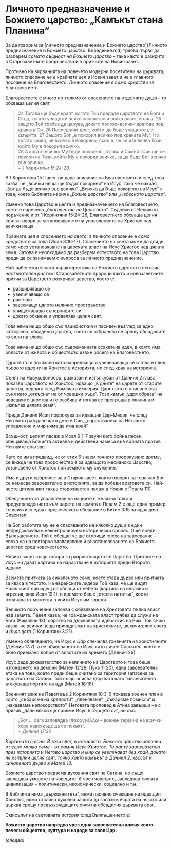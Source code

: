 # Личното предназначение и Божието царство: „Камъкът стана Планина“

За да говорим за [личното предназначение и Божието царство](Личното предназначение и Божието царство: Въведение.md) трябва първо да разберем _самата същност на Божието царство_ – така както е разкрита в Старозаветните пророчества и в притчите на Новия завет.

Противно на вярванията на повечето модерни посетители на църквата, личното спасение _не е_ крайната цел в Новия завет и не е главното послание на Благовестието. Личното спасение _е само средство_ за Благовестието.

Благовестието е много по-голямо от спасението на отделните души – то обхваща целия свят.

> 24 Тогава ще бъде краят, когато Той предаде царството на Бога и Отца, когато унищожи всяко началство и всяка власт, и сила, 25 защото Той трябва да царува, докато положи всички врагове под краката Си. 26 Последният враг, който ще бъде унищожен, е смъртта. 27 Защото Бог „е покорил всичко под краката Му“. Но когато казва, че всичко е покорено, ясно е, че се изключва Този, който Му е покорил всичко.  
> 28 А когато всичко Му бъде покорено, тогава и Самият Син ще се покори на Този, който Му е покорил всичко, за да бъде Бог всичко във всичко.  
> _~ 1 Коринтяни 15:24-28_

В 1 Коринтяни 15 Павел ни дава описание на Благовестието и след това казва, че „всички неща ще бъдат покорени“ на Исус, така че накрая „Бог да бъде всичко във всичко“. „Всичко да бъде покорено на Исус“ е това, което Библията нарича „_Божие царство“_ или „_Небесното царство“_.

Именно това Царство е целта и предназначението на Благовестието, което е наречено „_благовестие на Царството“_. Съдейки от Великото поръчение и от 1 Коринтяни 15:24-28, Благовестието обхваща целия свят и говори за установяването на управлението на Христос над всички неща.

Крайната цел е _спасението на света_, а личното спасение е _само средството_ за това (Йоан 3:16-17). Спасението на света може да дойде само чрез установяване на царската власт на Исус Христос над цялата земя. Затова е необходимо да разберем естеството на това Царство преди да се занимаем с въпроса за личното предназначение.

Най-забележителната характеристика на Божието царство е _неговия настъпателен растеж_. Старозаветните пророци както и новозаветните притчи за Царството разкриват царство, което е:

*   разширяващо се
*   увеличаващо се
*   растящо
*   завземащо цялото налично пространство
*   унищожаващо съперниците си
*   докато обхване и управлява целия свят.

Това няма нищо общо със пацифисткия и пасивен възглед за едно затворено, обсадено царство, което се отбранява се срещу обсадилите го сили на злото.

Това няма нищо общо със съвременната осакатена идея, в която има области от живота и обществото извън обсега на Благовестието.

Царството е показано като напредващо и увеличаващо се и това е след _първото идване_ на Христос в историята, не след края на историята.

Сънят на Навуходоносор, разказан и изтълкуван от Даниил 2 глава показва Царството на Христос, идващо „в дните“ на царете от старите царства, веднага след Римската империя. Царството е описано във съня като „откъснат не от човешки ръце“. Този камък „удря образа“ на човешките царства и го разбива и тогава се превръща в планина и „изпълва цялата земя“.

Преди Даниил Исая пророкува за идващия Цар-Месия, че след Неговото раждане като дете и Син, „нарастването на Неговото управление и мир няма да има край“.

Всъщност, целият пасаж в Исая 9:1-7 звучи като бойна песен, обещаваща Божията активна и действена намеса във войната против Неговите врагове.

Като се има предвид, че от стих 6 знаем точното пророкувано време, се вижда че това пророчество е за идващото месианско Царство, установено от Христос при земното му служение.

Има и други пророчества в Стария завет, които говорят за това как Бог се намесва завоевателно в историята, за да победи враговете си. Най-често цитираният такъв старозаветен пасаж в Новия е Псалм 110.

Обещанието за управление на нациите с желязна тояга и предупреждението към царете на земята в Псалм 2 е още един пример. Те всички следват пророческото обещание в Битие 3:15 за идващият Спасител.

На Бог работата му не е спасяването на няколко души в един непредсказуем и неконтролируем исторически процес. Още преди Въплъщението, Той е обещал че ще отприщи епоха на завоевание – епоха на на повторно завладяване и възстановяването на Божието царство сред човечеството.

Новият завет също говори за разрастващото се Царство. Притчите на Исус ни дават картина на нарастване в историята преди Второто идване.

Вземете притчата за синапеното семе, което става дърво или притчата за кваса в тестото. На еврейските лидери Той каза, че ще видят Човешкият син идещ на облаци от небето (картина на инвазия и агресия, виж Исая 19:1), и времето беше „отсега нататък“, което означава от момента в който Исус им говори.

Великото поръчение започва с обявяване на Христовата пълна власт над земята. Павел казва, че гражданската власт трябва да служи на Бога (Римляни 13), обратно на държавната идеология на Рим. Той също казва, че всички неща принадлежат на християните, включително _света_ и _бъдещето_ (1 Коринтяни 3:21).

Именно обявяването, че Исус _е Цар_ спечелва гоненията на християните (Деяния 17:7), а не обявяването на Исус като личен Спасител, което е било приемано добре от властите на времето (Деяния 26).

Исус даде доказателство за наличието на Царството и това беше изгонването на демони (Матей 12:28, Лука 11:20), една завоевателна атака на това, което преди беше считано за територия запазена за царството на Сатана. Той също описва църквата като завоевателно атакуваща портите на ада (Матей 16:18).

Военният език на Павел във 2 Коринтяни 10:3-6 показва военен план в който „събаряме на крепости“, „пленяваме“, „събаряме помисли“ и „наказваме непокорството“. Неговата проповед в Атина завърши не с призив „дали някой ще приеме Исус в сърцето си“, но със:

> „Бог ... сега заповядва (_παραγγέλλω_ – военен термин) на всички хора навсякъде да се покаят“.  
> _~ Деяния 17:30_

_Картината е ясна. В този свят, в историята, Божието царство започва от едно малко семе – от самия Исус Христос. То расте завоевателно през историята и Негово царство и мир се увеличават без край, докато не изпълни целия свят, точно както камъкът в Даниил 2, квасът и синапеното дърво в Матей 13\._

Божието царство превзема духовния свят на Сатана, но също завладява умовете на човеците. А чрез човеците, завладява тяхната цивилизация – политически, икономически, социално и т.н.

В Библията няма „църковни гета“, няма пасивно очакване на идващия Христос, няма отчаяна духовна защита да запазим вярата на някого или църква срещу превъзхождащите сили на обсадилия църквата враг.

Смисълът на световната история след Въплъщението е:

**Божието царство напредва чрез една завоевателна армия която печели общество, култура и народи за своя Цар.**

_(следва)_

</div>
